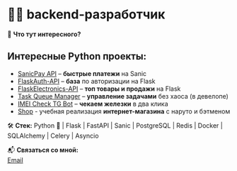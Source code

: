 # 🏴‍☠️ backend-разработчик    

🎯 **Что тут интересного?**  
## Интересные Python проекты: 
- [SanicPay API](https://github.com/ekTeZy/SanicPay-API) – **быстрые платежи** на Sanic
- [FlaskAuth-API](https://github.com/ekTeZy/FlaskAuth-API) – **база** по авторизации на Flask
- [FlaskElectronics-API](https://github.com/ekTeZy/FlaskElectronics-API) – **топ товары и продажи** на Flask
- [Task Queue Manager](https://github.com/ekTeZy/Task-Queue-Manager) – **управление задачами** без хаоса (в девелопе)
- [IMEI Check TG Bot](https://github.com/ekTeZy/IMEI-Check-TG-Bot) – **чекаем железки** в два клика
- [Shop](https://github.com/ekTeZy/Shop) - учебная реализация **интернет-магазина** с наруто и бэтменом 

🛠 **Стек:** Python 🐍 | Flask | FastAPI | Sanic | PostgreSQL | Redis | Docker | SQLAlchemy | Celery | Asyncio  

📬 **Связаться со мной:**  
[Email](mailto:kamolikov.en@gmail.com)  
